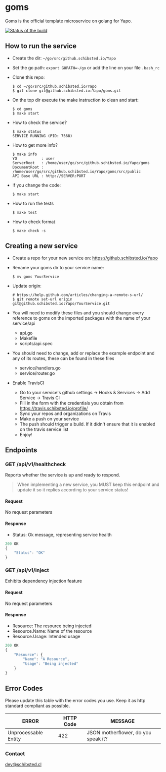 # goms

Goms is the official template microservice on golang for Yapo.

<!-- Badger start badges -->
[![Status of the build](https://badger.spt-engprod-pro.schibsted.io/badge/travis/Yapo/goms)](https://travis.schibsted.io/Yapo/goms)
<!-- Badger end badges -->

## How to run the service

* Create the dir: `~/go/src/github.schibsted.io/Yapo`

* Set the go path: `export GOPATH=~/go` or add the line on your file `.bash_rc`

* Clone this repo:

  ```
  $ cd ~/go/src/github.schibsted.io/Yapo
  $ git clone git@github.schibsted.io:Yapo/goms.git
  ```

* On the top dir execute the make instruction to clean and start:

  ```
  $ cd goms
  $ make start
  ```

* How to check the service?

  ```
  $ make status
  SERVICE RUNNING (PID: 7568)
  ```

* How to get more info?

  ```
  $ make info
  YO           : user
  ServerRoot   : /home/user/go/src/github.schibsted.io/Yapo/goms
  DocumentRoot : /home/user/go/src/github.schibsted.io/Yapo/goms/src/public
  API Base URL : http://SERVER:PORT
  ```

* If you change the code:

  ```
  $ make start
  ```

* How to run the tests

  ```
  $ make test
  ```

* How to check format

  ```
  $ make check -s
  ```

## Creating a new service

* Create a repo for your new service on: https://github.schibsted.io/Yapo
* Rename your goms dir to your service name:
  ```
  $ mv goms YourService
  ```
* Update origin: 
  ```
  # https://help.github.com/articles/changing-a-remote-s-url/
  $ git remote set-url origin git@github.schibsted.io:Yapo/YourService.git
  ```

* You will need to modify these files and you should change every reference to goms on the imported packages with the name of your service/api
  - api.go
  - Makefile
  - scripts/api.spec

* You should need to change, add or replace the example endpoint and any of its routes, these can be found in these files
  - service/handlers.go
  - service/router.go

* Enable TravisCI
  - Go to your service's github settings -> Hooks & Services -> Add Service -> Travis CI
  - Fill in the form with the credentials you obtain from https://travis.schibsted.io/profile/
  - Sync your repos and organizations on Travis
  - Make a push on your service
  - The push should trigger a build. If it didn't ensure that it is enabled on the travis service list
  - Enjoy!

## Endpoints
### GET  /api/v1/healthcheck
Reports whether the service is up and ready to respond.

> When implementing a new service, you MUST keep this endpoint
and update it so it replies according to your service status!

#### Request
No request parameters

#### Response
* Status: Ok message, representing service health

```javascript
200 OK
{
	"Status": "OK"
}
```

### GET  /api/v1/inject
Exhibits dependency injection feature

#### Request
No request parameters

#### Response
* Resource: The resource being injected
* Resource.Name: Name of the resource
* Resource.Usage: Intended usage

```javascript
200 OK
{
	"Resource": {
		"Name": "A Resource",
		"Usage": "Being injected"
	}
}
```
## Error Codes
Please update this table with the error codes you use.
Keep it as http standard compliant as possible.

|      **ERROR**         |     **HTTP Code**    	|      **MESSAGE**
|----------------------- | --------------------- | ---------------------
|Unprocessable Entity    |         422           |  JSON motherflower, do you speak it?

### Contact
dev@schibsted.cl
